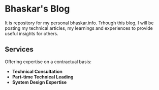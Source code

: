 # Bhaskar's Blog

It is repository for my personal bhaskar.info. Trhough this blog, I will be posting my technical articles, my learnings and experiences to provide useful insights for others.

## Services

Offering expertise on a contractual basis:

- **Technical Consultation**
- **Part-time Technical Leading**
- **System Design Expertise**
